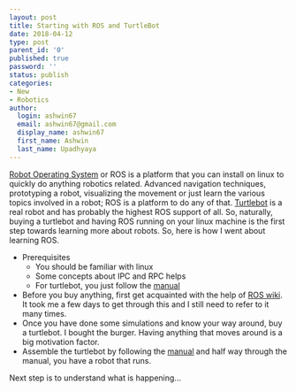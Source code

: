 ```yaml
---
layout: post
title: Starting with ROS and TurtleBot
date: 2018-04-12
type: post
parent_id: '0'
published: true
password: ''
status: publish
categories:
- New
- Robotics
author:
  login: ashwin67
  email: ashwin67@gmail.com
  display_name: ashwin67
  first_name: Ashwin
  last_name: Upadhyaya
---
```

[Robot Operating System](https://en.m.wikipedia.org/wiki/Robot_Operating_System) or ROS is a platform that you can install on linux to quickly do anything robotics related. Advanced navigation techniques, prototyping a robot, visualizing the movement or just learn the various topics involved in a robot; ROS is a platform to do any of that. [Turtlebot](http://www.turtlebot.com/) is a real robot and has probably the highest ROS support of all. So, naturally, buying a turtlebot and having ROS running on your linux machine is the first step towards learning more about robots. So, here is how I went about learning ROS.
- Prerequisites 
	- You should be familiar with linux
	- Some concepts about IPC and RPC helps
	- For turtlebot, you just follow the [manual](http://emanual.robotis.com/docs/en/platform/turtlebot3/overview/)
- Before you buy anything, first get acquainted with the help of [ROS wiki](http://wiki.ros.org/ROS/Tutorials). It took me a few days to get through this and I still need to refer to it many times.
- Once you have done some simulations and know your way around, buy a turtlebot. I bought the burger. Having anything that moves around is a big motivation factor.
- Assemble the turtlebot by following the [manual](http://emanual.robotis.com/docs/en/platform/turtlebot3/overview/) and half way through the manual, you have a robot that runs.

Next step is to understand what is happening...
